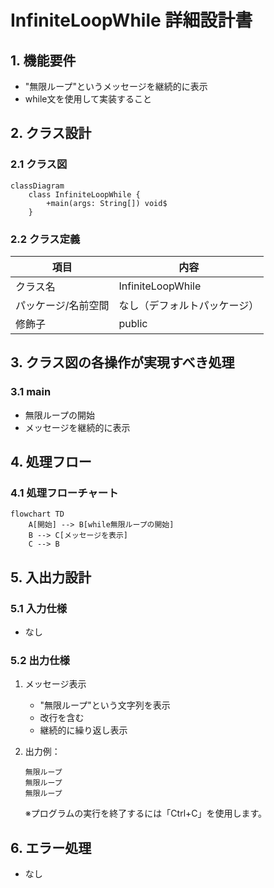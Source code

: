 # InfiniteLoopWhile 詳細設計書

## 1. 機能要件

- "無限ループ"というメッセージを継続的に表示
- while文を使用して実装すること

## 2. クラス設計

### 2.1 クラス図

```mermaid
classDiagram
    class InfiniteLoopWhile {
        +main(args: String[]) void$
    }
```

### 2.2 クラス定義

| 項目 | 内容 |
|------|------|
| クラス名 | InfiniteLoopWhile |
| パッケージ/名前空間 | なし（デフォルトパッケージ） |
| 修飾子 | public |

## 3. クラス図の各操作が実現すべき処理

### 3.1 main

- 無限ループの開始
- メッセージを継続的に表示

## 4. 処理フロー

### 4.1 処理フローチャート

```mermaid
flowchart TD
    A[開始] --> B[while無限ループの開始]
    B --> C[メッセージを表示]
    C --> B
```

## 5. 入出力設計

### 5.1 入力仕様

- なし

### 5.2 出力仕様

1. メッセージ表示
   - "無限ループ"という文字列を表示
   - 改行を含む
   - 継続的に繰り返し表示

2. 出力例：

   ```text
   無限ループ
   無限ループ
   無限ループ
   ```

   ※プログラムの実行を終了するには「Ctrl+C」を使用します。

## 6. エラー処理

- なし
